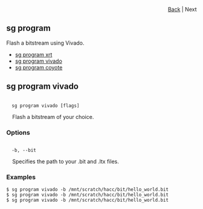 <div id="readme" class="Box-body readme blob js-code-block-container">
<article class="markdown-body entry-content p-3 p-md-6" itemprop="text">
<p align="right">
<a href="https://github.com/fpgasystems/hacc/blob/main/docs/CLI.md#cli">Back</a> | Next
</p>

# sg program
Flash a bitstream using Vivado.

* [sg program xrt]()
* [sg program vivado](#sg-program-vivado)
* [sg program coyote]()

## sg program vivado
<code>
  sg program vivado [flags]
</code>
<p>
  &nbsp; &nbsp; Flash a bitstream of your choice.
</p>

### Options
<code>
  -b, --bit <string>
</code>
<p>
  &nbsp; &nbsp; Specifies the path to your .bit and .ltx files.
</p>

### Examples
```
$ sg program vivado -b /mnt/scratch/hacc/bit/hello_world.bit
$ sg program vivado -b /mnt/scratch/hacc/bit/hello_world.bit
$ sg program vivado -b /mnt/scratch/hacc/bit/hello_world.bit
```